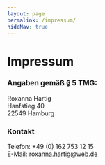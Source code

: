 ```yaml
---
layout: page
permalink: /impressum/
hideNav: true
---
```


# Impressum

### Angaben gemäß § 5 TMG:

Roxanna Hartig  
Hanfstieg 40  
22549 Hamburg

### Kontakt

Telefon: +49 (0) 162 753 12 15  
E-Mail: roxanna.hartig@web.de
